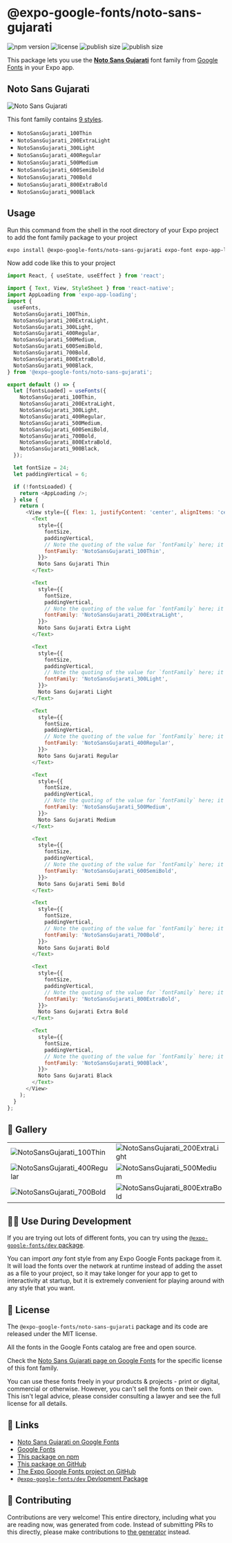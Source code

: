 # @expo-google-fonts/noto-sans-gujarati

![npm version](https://flat.badgen.net/npm/v/@expo-google-fonts/noto-sans-gujarati)
![license](https://flat.badgen.net/github/license/expo/google-fonts)
![publish size](https://flat.badgen.net/packagephobia/install/@expo-google-fonts/noto-sans-gujarati)
![publish size](https://flat.badgen.net/packagephobia/publish/@expo-google-fonts/noto-sans-gujarati)

This package lets you use the [**Noto Sans Gujarati**](https://fonts.google.com/specimen/Noto+Sans+Gujarati) font family from [Google Fonts](https://fonts.google.com/) in your Expo app.

## Noto Sans Gujarati

![Noto Sans Gujarati](./font-family.png)

This font family contains [9 styles](#-gallery).

- `NotoSansGujarati_100Thin`
- `NotoSansGujarati_200ExtraLight`
- `NotoSansGujarati_300Light`
- `NotoSansGujarati_400Regular`
- `NotoSansGujarati_500Medium`
- `NotoSansGujarati_600SemiBold`
- `NotoSansGujarati_700Bold`
- `NotoSansGujarati_800ExtraBold`
- `NotoSansGujarati_900Black`

## Usage

Run this command from the shell in the root directory of your Expo project to add the font family package to your project
```sh
expo install @expo-google-fonts/noto-sans-gujarati expo-font expo-app-loading
```

Now add code like this to your project
```js
import React, { useState, useEffect } from 'react';

import { Text, View, StyleSheet } from 'react-native';
import AppLoading from 'expo-app-loading';
import {
  useFonts,
  NotoSansGujarati_100Thin,
  NotoSansGujarati_200ExtraLight,
  NotoSansGujarati_300Light,
  NotoSansGujarati_400Regular,
  NotoSansGujarati_500Medium,
  NotoSansGujarati_600SemiBold,
  NotoSansGujarati_700Bold,
  NotoSansGujarati_800ExtraBold,
  NotoSansGujarati_900Black,
} from '@expo-google-fonts/noto-sans-gujarati';

export default () => {
  let [fontsLoaded] = useFonts({
    NotoSansGujarati_100Thin,
    NotoSansGujarati_200ExtraLight,
    NotoSansGujarati_300Light,
    NotoSansGujarati_400Regular,
    NotoSansGujarati_500Medium,
    NotoSansGujarati_600SemiBold,
    NotoSansGujarati_700Bold,
    NotoSansGujarati_800ExtraBold,
    NotoSansGujarati_900Black,
  });

  let fontSize = 24;
  let paddingVertical = 6;

  if (!fontsLoaded) {
    return <AppLoading />;
  } else {
    return (
      <View style={{ flex: 1, justifyContent: 'center', alignItems: 'center' }}>
        <Text
          style={{
            fontSize,
            paddingVertical,
            // Note the quoting of the value for `fontFamily` here; it expects a string!
            fontFamily: 'NotoSansGujarati_100Thin',
          }}>
          Noto Sans Gujarati Thin
        </Text>

        <Text
          style={{
            fontSize,
            paddingVertical,
            // Note the quoting of the value for `fontFamily` here; it expects a string!
            fontFamily: 'NotoSansGujarati_200ExtraLight',
          }}>
          Noto Sans Gujarati Extra Light
        </Text>

        <Text
          style={{
            fontSize,
            paddingVertical,
            // Note the quoting of the value for `fontFamily` here; it expects a string!
            fontFamily: 'NotoSansGujarati_300Light',
          }}>
          Noto Sans Gujarati Light
        </Text>

        <Text
          style={{
            fontSize,
            paddingVertical,
            // Note the quoting of the value for `fontFamily` here; it expects a string!
            fontFamily: 'NotoSansGujarati_400Regular',
          }}>
          Noto Sans Gujarati Regular
        </Text>

        <Text
          style={{
            fontSize,
            paddingVertical,
            // Note the quoting of the value for `fontFamily` here; it expects a string!
            fontFamily: 'NotoSansGujarati_500Medium',
          }}>
          Noto Sans Gujarati Medium
        </Text>

        <Text
          style={{
            fontSize,
            paddingVertical,
            // Note the quoting of the value for `fontFamily` here; it expects a string!
            fontFamily: 'NotoSansGujarati_600SemiBold',
          }}>
          Noto Sans Gujarati Semi Bold
        </Text>

        <Text
          style={{
            fontSize,
            paddingVertical,
            // Note the quoting of the value for `fontFamily` here; it expects a string!
            fontFamily: 'NotoSansGujarati_700Bold',
          }}>
          Noto Sans Gujarati Bold
        </Text>

        <Text
          style={{
            fontSize,
            paddingVertical,
            // Note the quoting of the value for `fontFamily` here; it expects a string!
            fontFamily: 'NotoSansGujarati_800ExtraBold',
          }}>
          Noto Sans Gujarati Extra Bold
        </Text>

        <Text
          style={{
            fontSize,
            paddingVertical,
            // Note the quoting of the value for `fontFamily` here; it expects a string!
            fontFamily: 'NotoSansGujarati_900Black',
          }}>
          Noto Sans Gujarati Black
        </Text>
      </View>
    );
  }
};

```

## 🔡 Gallery


||||
|-|-|-|
|![NotoSansGujarati_100Thin](./NotoSansGujarati_100Thin.ttf.png)|![NotoSansGujarati_200ExtraLight](./NotoSansGujarati_200ExtraLight.ttf.png)|![NotoSansGujarati_300Light](./NotoSansGujarati_300Light.ttf.png)||
|![NotoSansGujarati_400Regular](./NotoSansGujarati_400Regular.ttf.png)|![NotoSansGujarati_500Medium](./NotoSansGujarati_500Medium.ttf.png)|![NotoSansGujarati_600SemiBold](./NotoSansGujarati_600SemiBold.ttf.png)||
|![NotoSansGujarati_700Bold](./NotoSansGujarati_700Bold.ttf.png)|![NotoSansGujarati_800ExtraBold](./NotoSansGujarati_800ExtraBold.ttf.png)|![NotoSansGujarati_900Black](./NotoSansGujarati_900Black.ttf.png)||


## 👩‍💻 Use During Development

If you are trying out lots of different fonts, you can try using the [`@expo-google-fonts/dev` package](https://github.com/expo/google-fonts/tree/master/font-packages/dev#readme).

You can import *any* font style from any Expo Google Fonts package from it. It will load the fonts
over the network at runtime instead of adding the asset as a file to your project, so it may take longer
for your app to get to interactivity at startup, but it is extremely convenient
for playing around with any style that you want.

## 📖 License

The `@expo-google-fonts/noto-sans-gujarati` package and its code are released under the MIT license.

All the fonts in the Google Fonts catalog are free and open source.

Check the [Noto Sans Gujarati page on Google Fonts](https://fonts.google.com/specimen/Noto+Sans+Gujarati) for the specific license of this font family.

You can use these fonts freely in your products & projects - print or digital, commercial or otherwise. However, you can't sell the fonts on their own. This isn't legal advice, please consider consulting a lawyer and see the full license for all details.

## 🔗 Links

- [Noto Sans Gujarati on Google Fonts](https://fonts.google.com/specimen/Noto+Sans+Gujarati)
- [Google Fonts](https://fonts.google.com/)
- [This package on npm](https://www.npmjs.com/package/@expo-google-fonts/noto-sans-gujarati)
- [This package on GitHub](https://github.com/expo/google-fonts/tree/master/font-packages/noto-sans-gujarati)
- [The Expo Google Fonts project on GitHub](https://github.com/expo/google-fonts)
- [`@expo-google-fonts/dev` Devlopment Package](https://github.com/expo/google-fonts/tree/master/font-packages/dev)

## 🤝 Contributing

Contributions are very welcome! This entire directory, including what you are reading now, was generated from code. Instead of submitting PRs to this directly, please make contributions to [the generator](https://github.com/expo/google-fonts/tree/master/packages/generator) instead.

